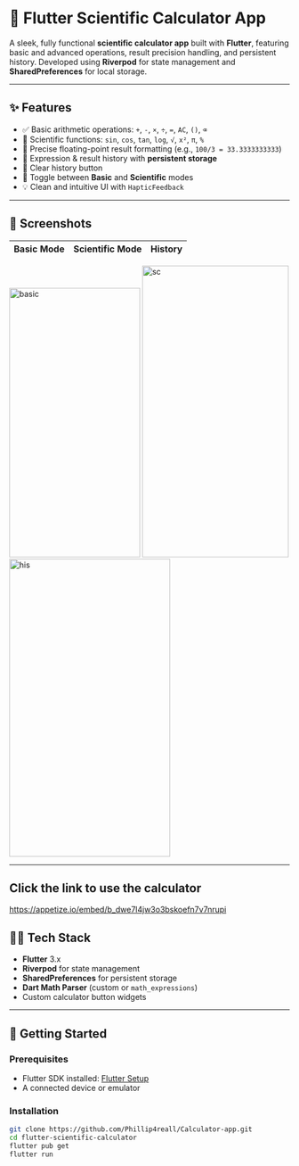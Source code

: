 # 📱 Flutter Scientific Calculator App

A sleek, fully functional **scientific calculator app** built with **Flutter**, featuring basic and advanced operations, result precision handling, and persistent history. Developed using **Riverpod** for state management and **SharedPreferences** for local storage.

---

## ✨ Features

- ✅ Basic arithmetic operations: `+`, `-`, `×`, `÷`, `=`, `AC`, `()`, `⌫`
- 🔬 Scientific functions: `sin`, `cos`, `tan`, `log`, `√`, `x²`, `π`, `%`
- 🧮 Precise floating-point result formatting (e.g., `100/3 = 33.3333333333`)
- 🧠 Expression & result history with **persistent storage**
- 🧹 Clear history button
- 🔄 Toggle between **Basic** and **Scientific** modes
- 💡 Clean and intuitive UI with `HapticFeedback`

---

## 📸 Screenshots

| Basic Mode | Scientific Mode | History |
|------------|------------------|---------|
<img width="235" height="483" alt="basic" src="https://github.com/user-attachments/assets/6e3f9d22-c31a-4161-85d8-09319df8db06" />
<img width="263" height="523" alt="sc" src="https://github.com/user-attachments/assets/d7c7f8b9-3e5e-49eb-8a65-bf61b1ab4899" />
<img width="289" height="534" alt="his" src="https://github.com/user-attachments/assets/795adb97-7267-42d4-b704-d3085f0bcf34" />

---
## Click the link to use the calculator
https://appetize.io/embed/b_dwe7l4jw3o3bskoefn7v7nrupi

## 🧑‍💻 Tech Stack

- **Flutter** 3.x
- **Riverpod** for state management
- **SharedPreferences** for persistent storage
- **Dart Math Parser** (custom or `math_expressions`)
- Custom calculator button widgets

---

## 🚀 Getting Started

### Prerequisites

- Flutter SDK installed: [Flutter Setup](https://flutter.dev/docs/get-started/install)
- A connected device or emulator

### Installation

```bash
git clone https://github.com/Phillip4reall/Calculator-app.git
cd flutter-scientific-calculator
flutter pub get
flutter run

